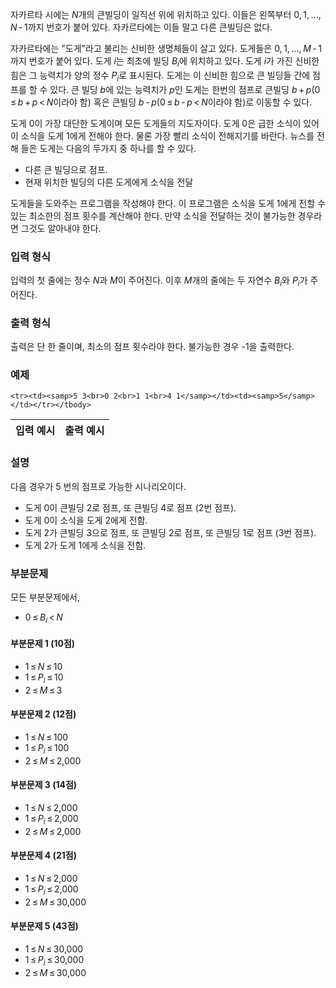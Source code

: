 자카르타 시에는 <span class="tex-span"><i>N</i></span>개의 큰빌딩이 일직선 위에 위치하고 있다. 이들은 왼쪽부터 <span class="tex-span">0,&thinsp;1,&thinsp;...,&thinsp;<i>N</i>&thinsp;-&thinsp;1</span>까지 번호가 붙어 있다. 자카르타에는 이들 말고 다른 큰빌딩은 없다.

자카르타에는 "<span class="tex-font-style-it">도게</span>"라고 불리는 신비한 생명체들이 살고 있다. 도게들은 <span class="tex-span">0,&thinsp;1,&thinsp;...,&thinsp;<i>M</i>&thinsp;-&thinsp;1</span> 까지 번호가 붙어 있다. 도게 <span class="tex-span"><i>i</i></span>는 최초에 빌딩 <span class="tex-span"><i>B</i><sub class="lower-index"><i>i</i></sub></span>에 위치하고 있다. 도게 <span class="tex-span"><i>i</i></span>가 가진 신비한 힘은 그 능력치가 양의 정수 <span class="tex-span"><i>P</i><sub class="lower-index"><i>i</i></sub></span>로 표시된다. 도게는 이 신비한 힘으로 큰 빌딩들 간에 점프를 할 수 있다. 큰 빌딩 <span class="tex-span"><i>b</i></span>에 있는 능력치가 <span class="tex-span"><i>p</i></span>인 도게는 한번의 점프로 큰빌딩 <span class="tex-span"><i>b</i>&thinsp;+&thinsp;<i>p</i></span>(<span class="tex-span">0&thinsp;&le;&thinsp;<i>b</i>&thinsp;+&thinsp;<i>p</i>&thinsp;&lt;&thinsp;<i>N</i></span>이라야 함) 혹은 큰빌딩 <span class="tex-span"><i>b</i>&thinsp;-&thinsp;<i>p</i></span>(<span class="tex-span">0&thinsp;&le;&thinsp;<i>b</i>&thinsp;-&thinsp;<i>p</i>&thinsp;&lt;&thinsp;<i>N</i></span>이라야 함)로 이동할 수 있다.

도게 0이 가장 대단한 도게이며 모든 도게들의 지도자이다. 도게 0은 급한 소식이 있어 이 소식을 도게 1에게 전해야 한다. 물론 가장 빨리 소식이 전해지기를 바란다. 뉴스를 전해 들은 도게는 다음의 두가지 중 하나를 할 수 있다.

* 다른 큰 빌딩으로 점프.
* 현재 위치한 빌딩의 다른 도게에게 소식을 전달

도게들을 도와주는 프로그램을 작성해야 한다. 이 프로그램은 소식을 도게 1에게 전할 수 있는 최소한의 점프 횟수를 계산해야 한다. 만약 소식을 전달하는 것이 불가능한 경우라면 그것도 알아내야 한다.

### 입력 형식

입력의 첫 줄에는 정수 <span class="tex-span"><i>N</i></span>과 <span class="tex-span"><i>M</i></span>이 주어진다. 이후 <span class="tex-span"><i>M</i></span>개의 줄에는 두 자연수 <span class="tex-span"><i>B</i><sub class="lower-index"><i>i</i></sub></span>와 <span class="tex-span"><i>P</i><sub class="lower-index"><i>i</i></sub></span>가 주어진다.

### 출력 형식

출력은 단 한 줄이며, 최소의 점프 횟수라야 한다. 불가능한 경우 -1을 출력한다.

### 예제

<table class="table table-condensed table-bordered " id="examples_table">
	<thead>
		<tr>
			<th class="col-lg-6 col-md-6 col-sm-6">입력 예시</th>
			<th class="col-lg-6 col-md-6 col-sm-6">출력 예시</th>
		</tr>
	</thead>
	<tbody>
	
	<tr><td><samp>5 3<br>0 2<br>1 1<br>4 1</samp></td><td><samp>5</samp></td></tr></tbody>
</table>

### 설명

다음 경우가 5 번의 점프로 가능한 시나리오이다.

* 도게 0이 큰빌딩 2로 점프, 또 큰빌딩 4로 점프 (2번 점프).
* 도게 0이 소식을 도게 2에게 전함.
* 도게 2가 큰빌딩 3으로 점프, 또 큰빌딩 2로 점프, 또 큰빌딩 1로 점프 (3번 점프).
* 도게 2가 도게 1에게 소식을 전함.

### 부분문제

모든 부분문제에서,

* <span class="tex-span">0&thinsp;&le;&thinsp;<i>B</i><sub class="lower-index"><i>i</i></sub>&thinsp;&lt;&thinsp;<i>N</i></span>

#### 부분문제 1 (10점)

* <span class="tex-span">1&thinsp;&le;&thinsp;<i>N</i>&thinsp;&le;&thinsp;10</span> 
* <span class="tex-span">1&thinsp;&le;&thinsp;<i>P</i><sub class="lower-index"><i>i</i></sub>&thinsp;&le;&thinsp;10</span> 
* <span class="tex-span">2&thinsp;&le;&thinsp;<i>M</i>&thinsp;&le;&thinsp;3</span>

#### 부분문제 2 (12점)

* <span class="tex-span">1&thinsp;&le;&thinsp;<i>N</i>&thinsp;&le;&thinsp;100</span>
* <span class="tex-span">1&thinsp;&le;&thinsp;<i>P</i><sub class="lower-index"><i>i</i></sub>&thinsp;&le;&thinsp;100</span>
* <span class="tex-span">2&thinsp;&le;&thinsp;<i>M</i>&thinsp;&le;&thinsp;2,000</span>

#### 부분문제 3 (14점)

* <span class="tex-span">1&thinsp;&le;&thinsp;<i>N</i>&thinsp;&le;&thinsp;2,000</span>
* <span class="tex-span">1&thinsp;&le;&thinsp;<i>P</i><sub class="lower-index"><i>i</i></sub>&thinsp;&le;&thinsp;2,000</span> 
* <span class="tex-span">2&thinsp;&le;&thinsp;<i>M</i>&thinsp;&le;&thinsp;2,000</span>

#### 부분문제 4 (21점)

* <span class="tex-span">1&thinsp;&le;&thinsp;<i>N</i>&thinsp;&le;&thinsp;2,000</span> 
* <span class="tex-span">1&thinsp;&le;&thinsp;<i>P</i><sub class="lower-index"><i>i</i></sub>&thinsp;&le;&thinsp;2,000</span> 
* <span class="tex-span">2&thinsp;&le;&thinsp;<i>M</i>&thinsp;&le;&thinsp;30,000</span>

#### 부분문제 5 (43점)

* <span class="tex-span">1&thinsp;&le;&thinsp;<i>N</i>&thinsp;&le;&thinsp;30,000</span> 
* <span class="tex-span">1&thinsp;&le;&thinsp;<i>P</i><sub class="lower-index"><i>i</i></sub>&thinsp;&le;&thinsp;30,000</span>
* <span class="tex-span">2&thinsp;&le;&thinsp;<i>M</i>&thinsp;&le;&thinsp;30,000</span>